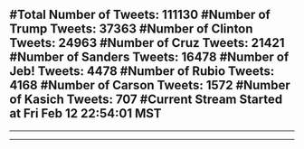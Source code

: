 #Total Number of Tweets: 111130 
#Number of Trump Tweets: 37363
#Number of Clinton Tweets: 24963
#Number of Cruz Tweets: 21421
#Number of Sanders Tweets: 16478
#Number of Jeb! Tweets: 4478
#Number of Rubio Tweets: 4168
#Number of Carson Tweets: 1572
#Number of Kasich Tweets: 707
#Current Stream Started at Fri Feb 12 22:54:01 MST
---
---
---
